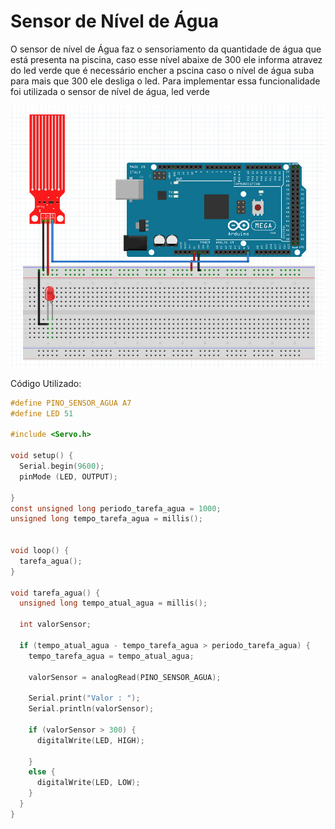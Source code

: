# Sensor de Nível de Água

O sensor de nível de Água faz o sensoriamento da quantidade de água que está presenta na piscina, caso esse nível abaixe de 300 ele informa atravez do led verde que é necessário encher a pscina caso o nível de água suba para mais que 300 ele desliga o led.
Para implementar essa funcionalidade foi utilizada o sensor de nível de água, led verde

<img src = "sensor agua fritzing.png" alt = "portao circuito" width = "1000" />

Código Utilizado:

```C
#define PINO_SENSOR_AGUA A7
#define LED 51

#include <Servo.h>

void setup() {
  Serial.begin(9600);
  pinMode (LED, OUTPUT);

}
const unsigned long periodo_tarefa_agua = 1000;
unsigned long tempo_tarefa_agua = millis();


void loop() {
  tarefa_agua();
}

void tarefa_agua() {
  unsigned long tempo_atual_agua = millis();

  int valorSensor;

  if (tempo_atual_agua - tempo_tarefa_agua > periodo_tarefa_agua) {
    tempo_tarefa_agua = tempo_atual_agua;

    valorSensor = analogRead(PINO_SENSOR_AGUA);

    Serial.print("Valor : ");
    Serial.println(valorSensor);

    if (valorSensor > 300) {
      digitalWrite(LED, HIGH);

    }
    else {
      digitalWrite(LED, LOW);
    }
  }
}
```
